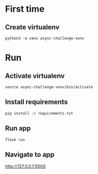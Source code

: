 
# First time 
## Create virtualenv
`python3 -m venv async-challenge-venv`

# Run 
## Activate virtualenv
`source async-challenge-venv/bin/activate`

## Install requirements 
`pip install -r requirements.txt`

## Run app 
`flask run`

## Navigate to app 
http://127.0.0.1:5000 
